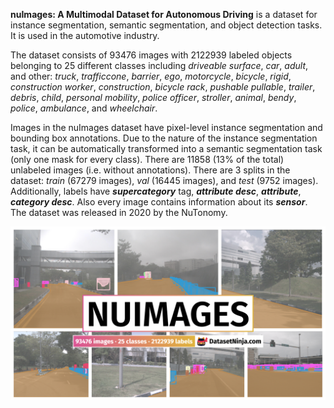 **nuImages: A Multimodal Dataset for Autonomous Driving** is a dataset for instance segmentation, semantic segmentation, and object detection tasks. It is used in the automotive industry. 

The dataset consists of 93476 images with 2122939 labeled objects belonging to 25 different classes including *driveable surface*, *car*, *adult*, and other: *truck*, *trafficcone*, *barrier*, *ego*, *motorcycle*, *bicycle*, *rigid*, *construction worker*, *construction*, *bicycle rack*, *pushable pullable*, *trailer*, *debris*, *child*, *personal mobility*, *police officer*, *stroller*, *animal*, *bendy*, *police*, *ambulance*, and *wheelchair*.

Images in the nuImages dataset have pixel-level instance segmentation and bounding box annotations. Due to the nature of the instance segmentation task, it can be automatically transformed into a semantic segmentation task (only one mask for every class). There are 11858 (13% of the total) unlabeled images (i.e. without annotations). There are 3 splits in the dataset: *train* (67279 images), *val* (16445 images), and *test* (9752 images). Additionally, labels have ***supercategory*** tag, ***attribute desc***, ***attribute***, ***category desc***. Also every image contains information about its ***sensor***. The dataset was released in 2020 by the NuTonomy.

<img src="https://github.com/dataset-ninja/nu-images/raw/main/visualizations/poster.png">
